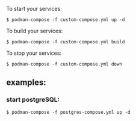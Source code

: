 To start your services:
```shell
$ podman-compose -f custom-compose.yml up -d
```


To build your services:
```shell
$ podman-compose -f custom-compose.yml build
```


To stop your services:
```shell
$ podman-compose -f custom-compose.yml down
```



## examples:
### start postgreSQL:

```shell
$ podman-compose -f postgres-compose.yml up -d
```
